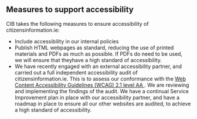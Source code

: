 ##  Measures to support accessibility

CIB takes the following measures to ensure accessibility of
citizensinformation.ie:

  * Include accessibility in our internal policies 
  * Publish HTML webpages as standard, reducing the use of printed materials and PDFs as much as possible. If PDFs do need to be used, we will ensure that theyhave a high standard of accessibility. 
  * We have recently engaged with an external accessibility partner, and carried out a full independent accessibility audit of citizensinformation.ie. This is to assess our conformance with the [ Web Content Accessibility Guidelines (WCAG) 2.1 level AA ](https://www.w3.org/TR/WCAG21/) . We are reviewing and implementing the findings of the audit. We have a continual Service Improvement plan in place with our accessibility partner, and have a roadmap in place to ensure all our other websites are audited, to achieve a high standard of accessibility. 
